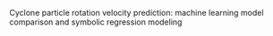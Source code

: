 Cyclone particle rotation velocity prediction: machine learning model comparison and symbolic regression modeling
